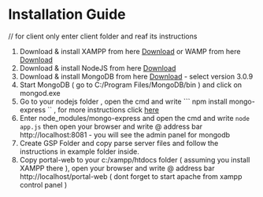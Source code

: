# Installation Guide

// for client only enter client folder and reaf its instructions

1. Download & install XAMPP from here [Download](https://www.apachefriends.org/index.html) or WAMP from here [Download](http://www.wampserver.com/en/)
2. Download & install NodeJS from here  [Download](https://nodejs.org/dist/v4.3.2/node-v4.3.2-x64.msi)
3. Download & install MongoDB from here [Download](https://www.mongodb.org/downloads#previous) - select version 3.0.9
4. Start MongoDB ( go to C:/Program Files/MongoDB/bin ) and click on mongod.exe 
5. Go to your nodejs folder , open the cmd and write ``` npm install mongo-express `` , for more instructions click [here](https://github.com/mongo-express/mongo-express)
6. Enter node_modules/mongo-express and open the cmd and write ``` node app.js ```  then open your browser and write @ address bar http://localhost:8081 - you will see the admin panel for mongodb
7. Create GSP Folder and copy parse server files and follow the instructions in example folder inside.
8. Copy portal-web to your c:/xampp/htdocs folder ( assuming you install XAMPP there ), open your browser and write @ address bar http://localhost/portal-web ( dont forget to start apache from xampp control panel )
